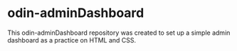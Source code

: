 # odin-adminDashboard
This odin-adminDashboard repository was created to set up a simple admin dashboard as a practice on HTML and CSS.  
